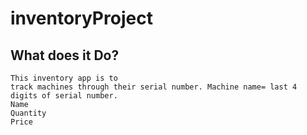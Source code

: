 # inventoryProject

## What does it Do?

    This inventory app is to  
    track machines through their serial number. Machine name= last 4 digits of serial number.
    Name
    Quantity
    Price
